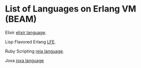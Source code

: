 # List of Languages on Erlang VM (BEAM)

Elixir [elixir language](http://elixir-lang.org/ "Elixir Language").

Lisp Flavored Erlang [LFE](http://lfe.io/ "Lisp Flavored").

Ruby Scripting [reia language](http://reia-lang.org/ "Reia Ruby Scripting Language").

Joxa [joxa language](http://joxa.org/ "Joxa Language")


